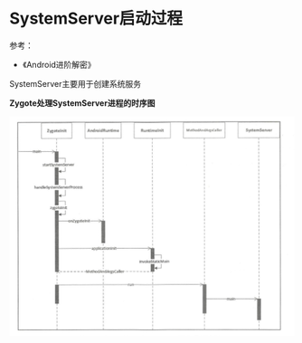 # SystemServer启动过程

参考：

+ 《Android进阶解密》



SystemServer主要用于创建系统服务

**Zygote处理SystemServer进程的时序图**

![048](https://github.com/winfredzen/Android-Basic/blob/master/Framework/images/048.png)



